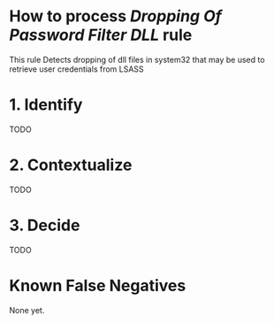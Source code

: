 # How to process *Dropping Of Password Filter DLL* rule
This rule Detects dropping of dll files in system32 that may be used to retrieve user credentials from LSASS

# 1. Identify
TODO

# 2. Contextualize
TODO

# 3. Decide
TODO

# Known False Negatives
None yet.
